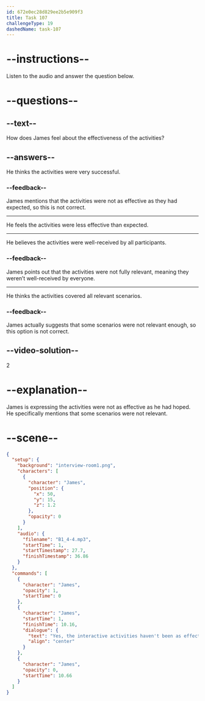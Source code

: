 ```yaml
---
id: 672e0ec28d829ee2b5e909f3
title: Task 107
challengeType: 19
dashedName: task-107
---
```


<!-- (Audio) James: Yes, the interactive activities haven't been as effective as we thought. It seems that some of the scenarios weren't relevant enough for the participants. -->

# --instructions--

Listen to the audio and answer the question below.

# --questions--

## --text--

How does James feel about the effectiveness of the activities?

## --answers--

He thinks the activities were very successful.

### --feedback--

James mentions that the activities were not as effective as they had expected, so this is not correct.

---

He feels the activities were less effective than expected.

---

He believes the activities were well-received by all participants.

### --feedback--

James points out that the activities were not fully relevant, meaning they weren’t well-received by everyone.

---

He thinks the activities covered all relevant scenarios.

### --feedback--

James actually suggests that some scenarios were not relevant enough, so this option is not correct.

## --video-solution--

2

# --explanation--

James is expressing the activities were not as effective as he had hoped. He specifically mentions that some scenarios were not relevant.

# --scene--

```json
{
  "setup": {
    "background": "interview-room1.png",
    "characters": [
      {
        "character": "James",
        "position": {
          "x": 50,
          "y": 15,
          "z": 1.2
        },
        "opacity": 0
      }
    ],
    "audio": {
      "filename": "B1_4-4.mp3",
      "startTime": 1,
      "startTimestamp": 27.7,
      "finishTimestamp": 36.86
    }
  },
  "commands": [
    {
      "character": "James",
      "opacity": 1,
      "startTime": 0
    },
    {
      "character": "James",
      "startTime": 1,
      "finishTime": 10.16,
      "dialogue": {
        "text": "Yes, the interactive activities haven't been as effective as we thought. It seems that some of the scenarios weren't relevant enough for the participants.",
        "align": "center"
      }
    },
    {
      "character": "James",
      "opacity": 0,
      "startTime": 10.66
    }
  ]
}
```
